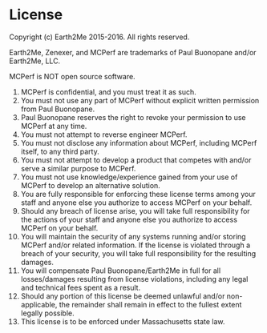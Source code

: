 License
=======

Copyright (c) Earth2Me 2015-2016.  All rights reserved.

Earth2Me, Zenexer, and MCPerf are trademarks of Paul Buonopane and/or Earth2Me, LLC.

MCPerf is NOT open source software.

1.  MCPerf is confidential, and you must treat it as such.
2.  You must not use any part of MCPerf without explicit written permission from Paul Buonopane.
3.  Paul Buonopane reserves the right to revoke your permission to use MCPerf at any time.
4.  You must not attempt to reverse engineer MCPerf.
5.  You must not disclose any information about MCPerf, including MCPerf itself, to any third party.
6.  You must not attempt to develop a product that competes with and/or serve a similar purpose to MCPerf.
7.  You must not use knowledge/experience gained from your use of MCPerf to develop an alternative solution.
8.  You are fully responsible for enforcing these license terms among your staff and anyone else you authorize to access MCPerf on your behalf.
9.  Should any breach of license arise, you will take full responsibility for the actions of your staff and anyone else you authorize to access MCPerf on your behalf.
10. You will maintain the security of any systems running and/or storing MCPerf and/or related information.  If the license is violated through a breach of your security, you will take full responsibility for the resulting damages.
11. You will compensate Paul Buonopane/Earth2Me in full for all losses/damages resulting from license violations, including any legal and technical fees spent as a result.
12. Should any portion of this license be deemed unlawful and/or non-applicable, the remainder shall remain in effect to the fullest extent legally possible.
13. This license is to be enforced under Massachusetts state law.